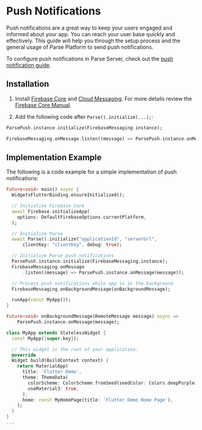 # Push Notifications

Push notifications are a great way to keep your users engaged and informed about your app. You can reach your user base quickly and effectively. This guide will help you through the setup process and the general usage of Parse Platform to send push notifications.

To configure push notifications in Parse Server, check out the [push notification guide](https://docs.parseplatform.org/parse-server/guide/#push-notifications).

## Installation

1. Install [Firebase Core](https://firebase.flutter.dev/docs/overview) and [Cloud Messaging](https://firebase.flutter.dev/docs/messaging/overview). For more details review the [Firebase Core Manual](https://firebase.flutter.dev/docs/manual-installation/).

2. Add the following code after `Parse().initialize(...);`:

```dart
ParsePush.instance.initialize(FirebaseMessaging.instance);

FirebaseMessaging.onMessage.listen((message) => ParsePush.instance.onMessage(message));
```

## Implementation Example

The following is a code example for a simple implementation of push notifications:

```dart
Future<void> main() async {
  WidgetsFlutterBinding.ensureInitialized();

  // Initialize Firebase Core
  await Firebase.initializeApp(
    options: DefaultFirebaseOptions.currentPlatform,
  );

  // Initialize Parse
  await Parse().initialize("applicationId", "serverUrl",
      clientKey: "clientKey", debug: true);

  // Initialize Parse push notifications
  ParsePush.instance.initialize(FirebaseMessaging.instance);
  FirebaseMessaging.onMessage
      .listen((message) => ParsePush.instance.onMessage(message));

  // Process push notifications while app is in the background
  FirebaseMessaging.onBackgroundMessage(onBackgroundMessage);

  runApp(const MyApp());
}

Future<void> onBackgroundMessage(RemoteMessage message) async =>
    ParsePush.instance.onMessage(message);

class MyApp extends StatelessWidget {
  const MyApp({super.key});

  // This widget is the root of your application.
  @override
  Widget build(BuildContext context) {
    return MaterialApp(
      title: 'Flutter Demo',
      theme: ThemeData(
        colorScheme: ColorScheme.fromSeed(seedColor: Colors.deepPurple),
        useMaterial3: true,
      ),
      home: const MyHomePage(title: 'Flutter Demo Home Page'),
    );
  }
}
...
```
